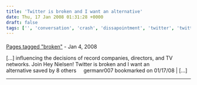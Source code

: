 ```yaml
---
title: 'Twitter is broken and I want an alternative'
date: Thu, 17 Jan 2008 01:31:28 +0000
draft: false
tags: ['', 'conversation', 'crash', 'dissapointment', 'twitter', 'twitter', 'unreliable']
---
```



#### 
[Pages tagged "broken"](http://www.blogbookmarker.com/tags/broken "") - <time datetime="2008-01-17 12:11:22">Jan 4, 2008</time>

\[...\] influencing the decisions of record companies, directors, and TV networks. Join Hey Nielsen! Twitter is broken and I want an alternative saved by 8 others     germanr007 bookmarked on 01/17/08 | \[...\]
<hr />
